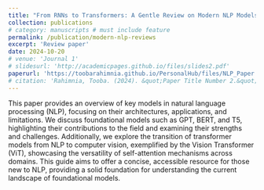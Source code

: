 ```yaml
---
title: "From RNNs to Transformers: A Gentle Review on Modern NLP Models"
collection: publications
# category: manuscripts # must include feature
permalink: /publication/modern-nlp-reviews
excerpt: 'Review paper'
date: 2024-10-20
# venue: 'Journal 1'
# slidesurl: 'http://academicpages.github.io/files/slides2.pdf'
paperurl: 'https://toobarahimnia.github.io/PersonalHub/files/NLP_Paper.pdf'
# citation: 'Rahimnia, Tooba. (2024). &quot;Paper Title Number 2.&quot; <i>Journal 1</i>. 1(2).'
---
```


This paper provides an overview of key models in natural language processing (NLP), focusing on their architectures, applications, and limitations. We discuss foundational models such as GPT, BERT, and T5, highlighting their contributions to the field and examining their strengths and challenges. Additionally, we explore the transition of transformer models from NLP to computer vision, exemplified by the Vision Transformer (ViT), showcasing the versatility of self-attention mechanisms across domains. This guide aims to offer a concise, accessible resource for those new to NLP, providing a solid foundation for understanding the current landscape of foundational models.